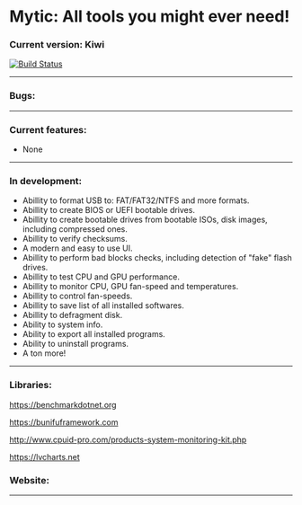 # Mytic: All tools you might ever need!

### Current version: Kiwi
[![Build Status](https://travis-ci.org/TheGreyRaven/Mytic.svg?branch=master)](https://travis-ci.org/TheGreyRaven/Mytic)

------------

### Bugs:
------------

### Current features:
* None
------------

### In development:
* Abillity to format USB to: FAT/FAT32/NTFS and more formats.
* Abillity to create BIOS or UEFI bootable drives.
* Abillity to create bootable drives from bootable ISOs, disk images, including compressed ones.
* Abillity to verify checksums.
* A modern and easy to use UI.
* Abillity to perform bad blocks checks, including detection of "fake" flash drives.
* Abillity to test CPU and GPU performance.
* Abillity to monitor CPU, GPU fan-speed and temperatures.
* Abillity to control fan-speeds.
* Abillity to save list of all installed softwares.
* Abillity to defragment disk.
* Ability to system info.
* Ability to export all installed programs.
* Ability to uninstall programs.
* A ton more!
------------

### Libraries:
https://benchmarkdotnet.org

https://bunifuframework.com

http://www.cpuid-pro.com/products-system-monitoring-kit.php

https://lvcharts.net

### Website:
------------
